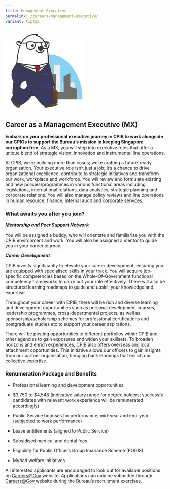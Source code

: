 ```yaml
---
title: Management Executive
permalink: /careers/management-executive/
variant: tiptap
---
```

<p></p>
<div class="isomer-image-wrapper">
<img style="width: 50%;" height="auto" width="100%" alt="" src="/images/kopi_business_suit.png">
</div>
<h2><strong>Career as a Management Executive (MX)</strong></h2>
<p><strong>Embark on your professional executive journey in CPIB to work alongside our CPIOs to support the Bureau’s mission in keeping Singapore corruption free.</strong> As
a MX, you will step into executive roles that offer a unique blend of strategic
vision, innovation and instrumental line operations.</p>
<p>At CPIB, we’re building more than cases; we’re crafting a future-ready
organisation. Your executive role isn’t just a job; it’s a chance to drive
organizational excellence, contribute to strategic initiatives and transform
our work, workplace and workforce. You will review and formulate existing
and new policies/programmes in various functional areas including legislations,
international relations, data analytics, strategic planning and corporate
relations. You will also manage policy reviews and line operations in human
resource, finance, internal audit and corporate services.</p>
<h3><strong>What awaits you after you join?</strong></h3>
<p><strong><em>Mentorship and Peer Support Network</em></strong>
</p>
<p>You will be assigned a buddy, who will orientate and familiarize you with
the CPIB environment and work. You will also be assigned a mentor to guide
you in your career journey.</p>
<p><strong><em>Career Development</em></strong>
</p>
<p>CPIB invests significantly to elevate your career development, ensuring
you are equipped with specialised skills in your track. You will acquire
job-specific competencies based on the Whole-Of-Government functional competency
frameworks to carry out your role effectively. There will also be structured
learning roadmaps to guide and upskill your knowledge and expertise.</p>
<p>Throughout your career with CPIB, there will be rich and diverse learning
and development opportunities such as personal development courses, leadership
programmes, cross-departmental projects, as well as sponsorship/scholarship
schemes for professional certifications and postgraduate studies etc to
support your career aspirations.</p>
<p>There will be posting opportunities to different portfolios within CPIB
and other agencies to gain exposures and widen your skillsets. To broaden
horizons and enrich experiences, CPIB also offers overseas and local attachment
opportunities. This initiative allows our officers to gain insights from
our partner organisation, bringing back learnings that enrich our collective
expertise.</p>
<h3><strong>Renumeration Package and Benefits&nbsp;</strong></h3>
<ul data-tight="true" class="tight">
<li>
<p>Professional learning and development opportunities</p>
</li>
<li>
<p>$3,750 to $4,548 (indicative salary range for degree holders; successful
candidates with relevant work experience will be remunerated accordingly)</p>
</li>
<li>
<p>Public Service bonuses for performance, mid-year and end-year (subjected
to work performance)</p>
</li>
<li>
<p>Leave entitlements (aligned to Public Service)</p>
</li>
<li>
<p>Subsidised medical and dental fees</p>
</li>
<li>
<p>Eligibility for Public Officers Group Insurance Scheme (POGIS)</p>
</li>
<li>
<p>Myriad welfare initiatives</p>
</li>
</ul>
<p>All interested applicants are encouraged to look out for available positions
on <a href="https://www.careers.gov.sg/" rel="noopener noreferrer nofollow" target="_blank">Careers@Gov</a> website.
Applications can only be submitted through <a href="https://www.careers.gov.sg/" rel="noopener noreferrer nofollow" target="_blank">Careers@Gov</a> website during the Bureau’s
recruitment exercises.</p>
<p></p>
